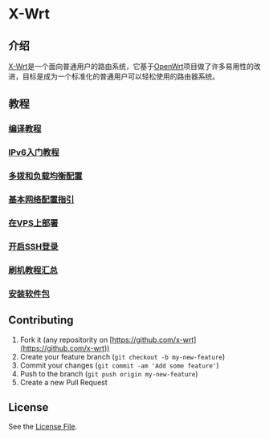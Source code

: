 # X-Wrt

## 介绍

[X-Wrt](https://x-wrt.com/)是一个面向普通用户的路由系统，它基于[OpenWrt](https://openwrt.org/)项目做了许多易用性的改进，目标是成为一个标准化的普通用户可以轻松使用的路由器系统。

## 教程

### [编译教程](./docs/build/)
### [IPv6入门教程](./docs/ipv6)
### [多拨和负载均衡配置](./docs/xwan/)
### [基本网络配置指引](./docs/net-basic/)
### [在VPS上部署](./docs/install-on-vps/)
### [开启SSH登录](./docs/ssh-open/)
### [刷机教程汇总](./docs/tutorial/)
### [安装软件包](./docs/opkg/)

## Contributing

1. Fork it (any repositority on [https://github.com/x-wrt](https://github.com/x-wrt))
2. Create your feature branch (`git checkout -b my-new-feature`)
3. Commit your changes (`git commit -am 'Add some feature'`)
4. Push to the branch (`git push origin my-new-feature`)
5. Create a new Pull Request

## License

See the [License File](./LICENSE.md).
